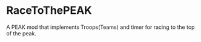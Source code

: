 # RaceToThePEAK
A PEAK mod that implements Troops(Teams) and timer for racing to the top of the peak.
